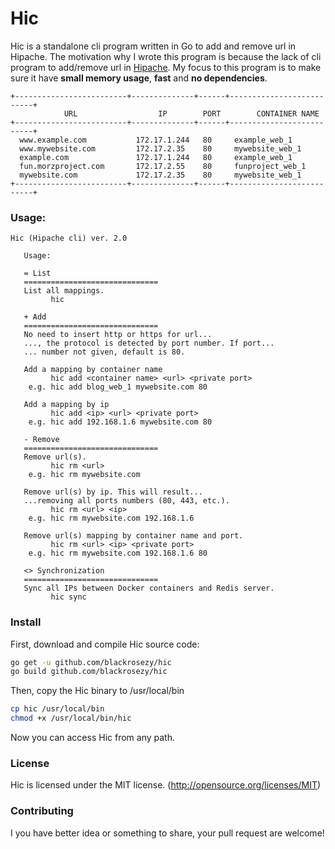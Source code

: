 Hic
===========

Hic is a standalone cli program written in Go to add and remove url in Hipache. The motivation why I wrote this program is because the lack of cli program to add/remove url in [Hipache](https://github.com/hipache/hipache). My focus to this program is to make sure it have **small memory usage**, **fast** and **no dependencies**.

```
+-------------------------+--------------+------+--------------------------+
            URL                  IP        PORT        CONTAINER NAME
+-------------------------+--------------+------+--------------------------+
  www.example.com           172.17.1.244   80     example_web_1
  www.mywebsite.com         172.17.2.35    80     mywebsite_web_1
  example.com               172.17.1.244   80     example_web_1
  fun.morzproject.com       172.17.2.55    80     funproject_web_1
  mywebsite.com             172.17.2.35    80     mywebsite_web_1
+-------------------------+--------------+------+--------------------------+
```

### Usage:

```
Hic (Hipache cli) ver. 2.0

   Usage:

   = List
   ==============================
   List all mappings.
         hic

   + Add
   ==============================
   No need to insert http or https for url...
   ..., the protocol is detected by port number. If port...
   ... number not given, default is 80.

   Add a mapping by container name
         hic add <container name> <url> <private port>
    e.g. hic add blog_web_1 mywebsite.com 80

   Add a mapping by ip
         hic add <ip> <url> <private port>
    e.g. hic add 192.168.1.6 mywebsite.com 80

   - Remove
   ==============================
   Remove url(s).
         hic rm <url>
    e.g. hic rm mywebsite.com

   Remove url(s) by ip. This will result...
   ...removing all ports numbers (80, 443, etc.).
         hic rm <url> <ip>
    e.g. hic rm mywebsite.com 192.168.1.6

   Remove url(s) mapping by container name and port.
         hic rm <url> <ip> <private port>
    e.g. hic rm mywebsite.com 192.168.1.6 80

   <> Synchronization
   ==============================
   Sync all IPs between Docker containers and Redis server.
         hic sync

```

### Install

First, download and compile Hic source code:
```bash
go get -u github.com/blackrosezy/hic
go build github.com/blackrosezy/hic
```

Then, copy the Hic binary to /usr/local/bin
```bash
cp hic /usr/local/bin
chmod +x /usr/local/bin/hic
```

Now you can access Hic from any path.


### License

Hic is licensed under the MIT license. (http://opensource.org/licenses/MIT)


### Contributing

I you have better idea or something to share, your pull request are welcome!
